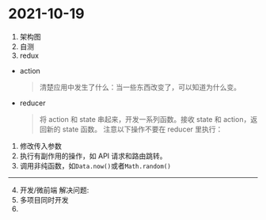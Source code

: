 # 2021-10-19

1. 架构图
2. 自测
3. redux

- action
  > 清楚应用中发生了什么：当一些东西改变了，可以知道为什么变。
- reducer
  > 将 action 和 state 串起来，开发一系列函数。接收 state 和 action，返回新的 state 函数。
  > 注意以下操作不要在 reducer 里执行：

1. 修改传入参数
2. 执行有副作用的操作，如 API 请求和路由跳转。
3. 调用非纯函数，如`Data.now()`或者`Math.random()`


- - - -
4. 开发/微前端
解决问题:
1. 多项目同时开发
2. 